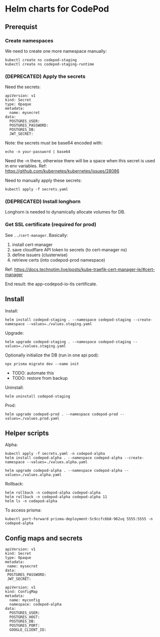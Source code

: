 # Helm charts for CodePod

## Prerequist

### Create namespaces

We need to create one more namespace manually:

    kubectl create ns codepod-staging
    kubectl create ns codepod-staging-runtime

### (DEPRECATED) Apply the secrets

Need the secrets:

```
apiVersion: v1
kind: Secret
type: Opaque
metadata:
  name: mysecret
data:
  POSTGRES_USER:
  POSTGRES_PASSWORD:
  POSTGRES_DB:
  JWT_SECRET:
```

Note: the secrets must be base64 encoded with:

    echo -n your-password | base64

Need the -n there, otherwise there will be a space when this secret is used in
env variables. Ref: https://github.com/kubernetes/kubernetes/issues/28086

Need to manually apply these secrets:

```
kubectl apply -f secrets.yaml
```

### (DEPRECATED) Install longhorn

Longhorn is needed to dynamically allocate volumes for DB.

### Get SSL certificate (required for prod)

See `../cert-manager`. Basically:

1. install cert-manager
2. save cloudflare API token to secrets (to cert-manager ns)
3. define issuers (clusterwise)
4. retrieve certs (into codepod-prod namespace)

Ref: https://docs.technotim.live/posts/kube-traefik-cert-manager-le/#cert-manager

End result: the app-codepod-io-tls certificate.

## Install

Install:

    helm install codepod-staging . --namespace codepod-staging --create-namespace --values=./values.staging.yaml

Upgrade:

    helm upgrade codepod-staging . --namespace codepod-staging --values=./values.staging.yaml

Optionally initialize the DB (run in one api pod):

    npx prisma migrate dev --name init

- TODO: automate this
- TODO: restore from backup

Uninstall:

    helm uninstall codepod-staging

Prod:

    helm upgrade codepod-prod . --namespace codepod-prod --values=./values.prod.yaml

## Helper scripts

Alpha:

    kubectl apply -f secrets.yaml -n codepod-alpha
    helm install codepod-alpha . --namespace codepod-alpha --create-namespace --values=./values.alpha.yaml

    helm upgrade codepod-alpha . --namespace codepod-alpha --values=./values.alpha.yaml

Rollback:

    helm rollback -n codepod-alpha codepod-alpha
    helm rollback -n codepod-alpha codepod-alpha 11
    helm ls -n codepod-alpha

To access prisma:

    kubectl port-forward prisma-deployment-5c9ccfc6b8-962vq 5555:5555 -n codepod-alpha

## Config maps and secrets

```
apiVersion: v1
kind: Secret
type: Opaque
metadata:
 name: mysecret
data:
 POSTGRES_PASSWORD:
 JWT_SECRET:

```

```
apiVersion: v1
kind: ConfigMap
metadata:
  name: myconfig
  namespace: codepod-alpha
data:
  POSTGRES_USER:
  POSTGRES_HOST:
  POSTGRES_DB:
  POSTGRES_PORT:
  GOOGLE_CLIENT_ID:
```
